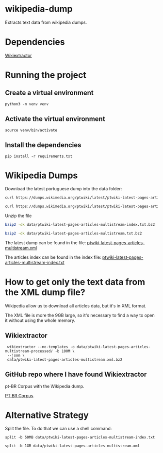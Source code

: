 # wikipedia-dump

Extracts text data from wikipedia dumps.



# Dependencies

[Wikiextractor](https://github.com/attardi/wikiextractor)



# Running the project

## Create a virtual environment

```shell
python3 -m venv venv
```

## Activate the virtual environment

```shell
source venv/bin/activate
```

## Install the dependencies 

```shell
pip install -r requirements.txt
```



# Wikipedia Dumps

Download the latest portuguese dump into the data folder:

```bash
curl https://dumps.wikimedia.org/ptwiki/latest/ptwiki-latest-pages-articles-multistream-index.txt.bz2 --create-dirs -o data/ptwiki-latest-pages-articles-multistream-index.txt.bz2
```

```bash
curl https://dumps.wikimedia.org/ptwiki/latest/ptwiki-latest-pages-articles-multistream.xml.bz2 --create-dirs -o data/ptwiki-latest-pages-articles-multistream.xml.bz2
```

Unzip the file

```bash
bzip2 -dk data/ptwiki-latest-pages-articles-multistream-index.txt.bz2
```

```bash
bzip2 -dk data/ptwiki-latest-pages-articles-multistream.txt.bz2
```

The latest dump can be found in the file:
[ptwiki-latest-pages-articles-multistream.xml](./data/ptwiki-20231020-pages-articles-multistream.xml)

The articles index can be found in the index file: 
[ptwiki-latest-pages-articles-multistream-index.txt](./data/ptwiki-20231020-pages-articles-multistream-index.txt)



# How to get only the __text__ data from the XML dump file?

Wikipedia allow us to download all articles data, but it's in XML format.

The XML file is more the 9GB large, so it's necessary to find a way to open it without using the whole memory.

## Wikiextractor

```shell
 wikiextractor --no-templates -o data/ptwiki-latest-pages-articles-multistream-processed/ -b 100M \
 --json \
 data/ptwiki-latest-pages-articles-multistream.xml.bz2
```

## GitHub repo where I have found Wikiextractor

pt-BR Corpus with the Wikipedia dump.

[PT BR Corpus](https://github.com/eberlitz/pt-br-corpus).



# Alternative Strategy

Split the file. To do that we can use a shell command:

```shell
split -b 50MB data/ptwiki-latest-pages-articles-multistream-index.txt
```

```shell
split -b 1GB data/ptwiki-latest-pages-articles-multistream.xml
```
